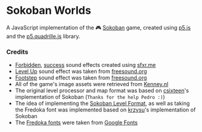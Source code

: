 # Sokoban Worlds
A JavaScript implementation of the 🎮 [Sokoban](https://en.wikipedia.org/wiki/Sokoban) game, created using [p5.js](https://p5js.org/) and the [p5.quadrille.js](https://objetos.github.io/p5.quadrille.js/) library.

###

### Credits
- [Forbidden](./assets/sounds/forbidden.wav), [success](./assets/sounds/success.wav) sound effects created using [sfxr.me](https://sfxr.me/)
- [Level Up](./assets/sounds/levelUp.wav) sound effect was taken from [freesound.org](https://freesound.org/people/EVRetro/sounds/535840/)
- [Footstep](./assets/sounds/levelUp.wav) sound effect was taken from [freesound.org](https://freesound.org/people/EVRetro/sounds/501102/)
- All of the game's image assets were retrieved from [Kenney.nl](https://kenney.nl/assets/sokoban)
- The original level processor and map format was based on [csixteen](https://github.com/csixteen/sokoban)'s implementation of Sokoban (`Thanks for the help Pedro :)`)
- The idea of implementing the [Sokoban Level Format](http://sokobano.de/wiki/index.php?title=Level_format), as well as taking the Fredoka font was implemented based on [krzysu](https://github.com/krzysu/elm-sokoban-player)'s implementation of Sokoban
- The [Fredoka fonts](./assets/fonts/) were taken from [Google Fonts](https://fonts.google.com/specimen/Fredoka)